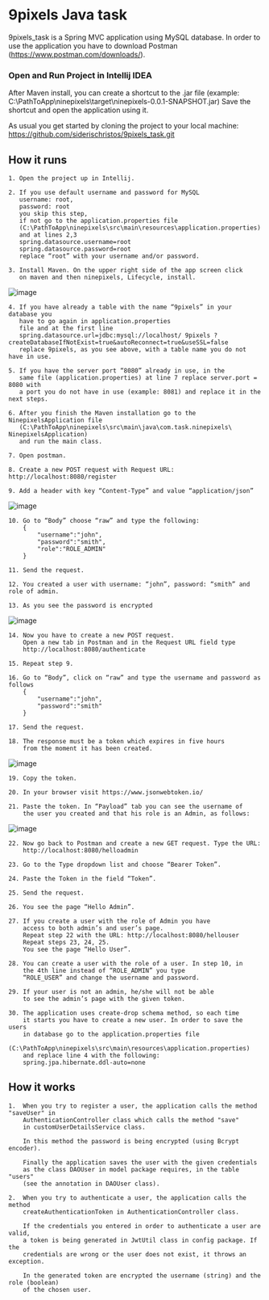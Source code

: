 # 9pixels Java task


9pixels_task is a Spring MVC application using MySQL database. In order to use
the application you have to download Postman (https://www.postman.com/downloads/).



### Open and Run Project in Intellij IDEA

After Maven install, you can create a shortcut to the .jar file 
(example: C:\PathToApp\ninepixels\target\ninepixels-0.0.1-SNAPSHOT.jar)
Save the shortcut and open the application using it.


As usual you get started by cloning the  project to your local machine:
https://github.com/siderischristos/9pixels_task.git

## How it runs
    1. Open the project up in Intellij.
       
    2. If you use default username and password for MySQL 
       username: root, 
       password: root 
       you skip this step,
       if not go to the application.properties file 
       (C:\PathToApp\ninepixels\src\main\resources\application.properties)
       and at lines 2,3
       spring.datasource.username=root
       spring.datasource.password=root
       replace “root” with your username and/or password.
       
    3. Install Maven. On the upper right side of the app screen click
       on maven and then ninepixels, Lifecycle, install.
![image](https://user-images.githubusercontent.com/54001807/95075466-df2fe680-0718-11eb-97ca-b0820013c324.png)

    4. If you have already a table with the name “9pixels” in your database you
       have to go again in application.properties
       file and at the first line 
       spring.datasource.url=jdbc:mysql://localhost/ 9pixels ?createDatabaseIfNotExist=true&autoReconnect=true&useSSL=false
       replace 9pixels, as you see above, with a table name you do not have in use.
       
    5. If you have the server port “8080” already in use, in the
       same file (application.properties) at line 7 replace server.port = 8080 with
       a port you do not have in use (example: 8081) and replace it in the next steps.
       
    6. After you finish the Maven installation go to the NinepixelsApplication file
       (C:\PathToApp\ninepixels\src\main\java\com.task.ninepixels\ NinepixelsApplication)
       and run the main class.
       
    7. Open postman.
       
    8. Create a new POST request with Request URL: http://localhost:8080/register
       
    9. Add a header with key “Content-Type” and value “application/json”
![image](https://user-images.githubusercontent.com/54001807/95075617-274f0900-0719-11eb-8a1f-e4f72a6740f8.png)

    10. Go to “Body” choose “raw” and type the following:
        {
            "username":"john",
            "password":"smith",
            "role":"ROLE_ADMIN"
        }
         
    11. Send the request.
       
    12. You created a user with username: “john”, password: “smith” and role of admin.
       
    13. As you see the password is encrypted
![image](https://user-images.githubusercontent.com/54001807/95075626-2f0ead80-0719-11eb-958a-9f4bf685cf97.png)

    14. Now you have to create a new POST request. 
        Open a new tab in Postman and in the Request URL field type
        http://localhost:8080/authenticate
       
    15. Repeat step 9.
       
    16. Go to “Body”, click on “raw” and type the username and password as follows
        {
            "username":"john",
            "password":"smith"
        }
        
    17. Send the request.
       
    18. The response must be a token which expires in five hours
        from the moment it has been created.
![image](https://user-images.githubusercontent.com/54001807/95075637-3766e880-0719-11eb-8789-bab8c3f4fb3f.png)

    19. Copy the token.

    20. In your browser visit https://www.jsonwebtoken.io/

    21. Paste the token. In “Payload” tab you can see the username of 
        the user you created and that his role is an Admin, as follows:
![image](https://user-images.githubusercontent.com/54001807/95075662-42ba1400-0719-11eb-93eb-9f61f167e554.png)

    22. Now go back to Postman and create a new GET request. Type the URL:
        http://localhost:8080/helloadmin

    23. Go to the Type dropdown list and choose “Bearer Token”.
       
    24. Paste the Token in the field “Token”.
       
    25. Send the request.
       
    26. You see the page “Hello Admin”.
       
    27. If you create a user with the role of Admin you have
        access to both admin’s and user’s page.
        Repeat step 22 with the URL: http://localhost:8080/hellouser
        Repeat steps 23, 24, 25.
        You see the page “Hello User”.
         
    28. You can create a user with the role of a user. In step 10, in 
        the 4th line instead of “ROLE_ADMIN” you type
        “ROLE_USER” and change the username and password.
       
    29. If your user is not an admin, he/she will not be able
        to see the admin’s page with the given token.
       
    30. The application uses create-drop schema method, so each time 
        it starts you have to create a new user. In order to save the users 
        in database go to the application.properties file
        (C:\PathToApp\ninepixels\src\main\resources\application.properties) 
        and replace line 4 with the following:
        spring.jpa.hibernate.ddl-auto=none


 ## How it works
    1.  When you try to register a user, the application calls the method "saveUser" in
        AuthenticationController class which calls the method "save"
        in customUserDetailsService class. 
        
        In this method the password is being encrypted (using Bcrypt encoder).
        
        Finally the application saves the user with the given credentials
        as the class DAOUser in model package requires, in the table "users"
        (see the annotation in DAOUser class).
        
    2.  When you try to authenticate a user, the application calls the method 
        createAuthenticationToken in AuthenticationController class.
        
        If the credentials you entered in order to authenticate a user are valid, 
        a token is being generated in JwtUtil class in config package. If the 
        credentials are wrong or the user does not exist, it throws an exception.
        
        In the generated token are encrypted the username (string) and the role (boolean)
        of the chosen user.
        


